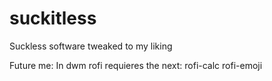 # suckitless
Suckless software tweaked to my liking

Future me:
In dwm rofi requieres the next:
rofi-calc
rofi-emoji
